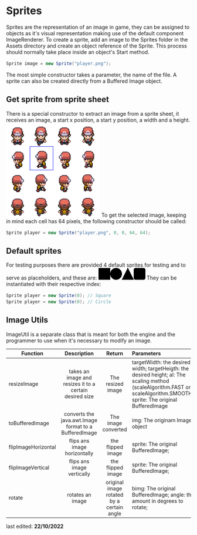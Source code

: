 # Sprites
Sprites are the representation of an image in game, they can be assigned to objects as it's visual representation making use of the default component ImageRenderer.
To create a sprite, add an image to the Sprites folder in the Assets directory and create an object reference of the Sprite.
This process should normally take place inside an object's Start method.
```java
Sprite image = new Sprite("player.png");
```
The most simple constructor takes a parameter, the name of the file.
A sprite can also be created directly from a Buffered Image object.

## Get sprite from sprite sheet
There is a special constructor to extract an image from a sprite sheet, it receives an image, a start x position, a start y position, a width and a height.
![image](images/player.png)
To get the selected image, keeping in mind each cell has 64 pixels, the following constructor should be called:
```java
Sprite player = new Sprite("player.png", 0, 0, 64, 64);
```

## Default sprites
For testing purposes there are provided 4 default sprites for testing and to serve as placeholders, and these are:
![image](images/default-sprites.png)
They can be instantiated with their respective index:
```java
Sprite player = new Sprite(0); // Square
Sprite player = new Sprite(0); // Circle
```

## Image Utils
ImageUtil is a separate class that is meant for both the engine and the programmer to use when it's necessary to modify an image.

| Function   |      Description      |  Return | Parameters |
|----------|:------------------------:|:------:|:---------------|
| resizeImage |  takes an image and resizes it to a certain desired size | The resized image | targetWidth: the desired width; targetHeigth: the desired height; al: The scaling method (scaleAlgorithm.FAST or scaleAlgorithm.SMOOTH); sprite: The original BufferedImage |
| toBufferedImage |    converts the java.awt.Image format to a BufferedImage   |   The image converted | img: The originam Image object |
| flipImageHorizontal | flips ans image horizontally |    the flipped image | sprite: The original BufferedImage; |
| flipImageVertical | flips ans image vertically |    the flipped image | sprite: The original BufferedImage; |
| rotate | rotates an image | original image rotated by a certain angle | bimg: The original BufferedImage; angle: the amount in degrees to rotate; |

last edited: **22/10/2022**